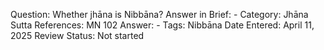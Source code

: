 Question: Whether jhāna is Nibbāna?
Answer in Brief: -
 Category: Jhāna
Sutta References: MN 102
Answer: -
Tags: Nibbāna
Date Entered: April 11, 2025
Review Status: Not started